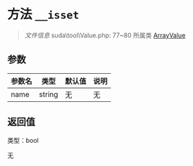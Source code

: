 # 方法 `__isset`

> *文件信息* suda\tool\Value.php: 77~80
> 所属类 [ArrayValue](../ArrayValue.md)




## 参数


| 参数名 | 类型 | 默认值 | 说明 |
|--------|-----|-------|-------|
| name |  string | 无 | 无 |



## 返回值

类型：bool

无

